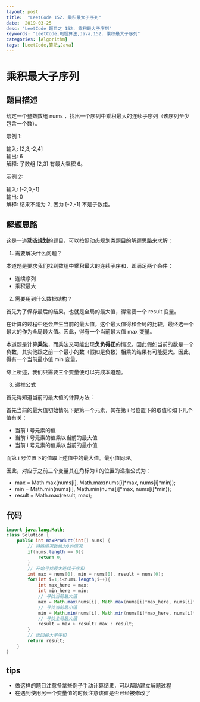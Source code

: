 ```yaml
---
layout: post
title:  "LeetCode 152. 乘积最大子序列"
date:  2019-03-25
desc: "LeetCode 题目之 152. 乘积最大子序列"
keywords: "LeetCode,刷题算法,Java,152. 乘积最大子序列"
categories: [Algorithm]
tags: [LeetCode,算法,Java]
---
```

# 乘积最大子序列

## 题目描述

给定一个整数数组 nums ，找出一个序列中乘积最大的连续子序列（该序列至少包含一个数）。

示例 1:

输入: [2,3,-2,4]<br/>
输出: 6<br/>
解释: 子数组 [2,3] 有最大乘积 6。<br/>

示例 2:

输入: [-2,0,-1]<br/>
输出: 0<br/>
解释: 结果不能为 2, 因为 [-2,-1] 不是子数组。<br/>


## 解题思路

这是一道**动态规划**的题目，可以按照动态规划类题目的解题思路来求解：

1. 需要解决什么问题？

本道题是要求我们找到数组中乘积最大的连续子序和，即满足两个条件：

- 连续序列
- 乘积最大

2. 需要用到什么数据结构？

首先为了保存最后的结果，也就是全局的最大值，得需要一个 result 变量。

在计算的过程中还会产生当前的最大值，这个最大值得和全局的比较，最终选一个最大的作为全局最大值。因此，得有一个当前最大值 max 变量。

本道题是计算**乘法**，而乘法又可能出现**负负得正**的情况。因此假如当前的数是一个负数，其实他跟之前一个最小的数（假如是负数）相乘的结果有可能更大。因此，得有一个当前最小值 min 变量。

综上所述，我们只需要三个变量便可以完成本道题。

3. 递推公式

首先得知道当前的最大值的计算方法：

首先当前的最大值初始情况下是第一个元素，其在第 i 号位置下的取值和如下几个值有关：

- 当前 i 号元素的值
- 当前 i 号元素的值乘以当前的最大值
- 当前 i 号元素的值乘以当前的最小值

而第 i 号位置下的值取上述值中的最大值。最小值同理。

因此，对应于之前三个变量其在角标为 i 的位置的递推公式为：

- max = Math.max(nums[i], Math.max(nums[i]*max, nums[i]*min));
- min = Math.min(nums[i], Math.min(nums[i]*max, nums[i]*min));
- result = Math.max(result, max);

## 代码

```java
import java.lang.Math;
class Solution {
    public int maxProduct(int[] nums) {
        // 特殊情况数组为0的情况
        if(nums.length == 0){
            return 0;
        }
        // 开始寻找最大连续子序和
        int max = nums[0], min = nums[0], result = nums[0];
        for(int i=1;i<nums.length;i++){
            int max_here = max; 
            int min_here = min;
            // 寻找当前最大值
            max = Math.max(nums[i], Math.max(nums[i]*max_here, nums[i]*min_here));
            // 寻找当前最小值
            min = Math.min(nums[i], Math.min(nums[i]*max_here, nums[i]*min_here));
            // 寻找全局最大值
            result = max > result? max : result;
        }
        // 返回最大子序和
        return result;
    }
}
```

## tips

- 做这样的题目注意多拿些例子手动计算结果，可以帮助建立解题过程
- 在遇到使用另一个变量值的时候注意该值是否已经被修改了